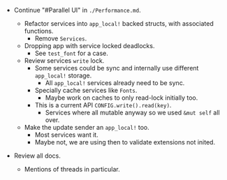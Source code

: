 * Continue "#Parallel UI" in `./Performance.md`.
    - Refactor services into `app_local!` backed structs, with associated functions.
        - Remove `Services`.
    - Dropping app with service locked deadlocks.
        - See `test_font` for a case.
    - Review services `write` lock.
        - Some services could be sync and internally use different `app_local!` storage.
            - All `app_local!` services already need to be sync.
        - Specially cache services like `Fonts`.
            - Maybe work on caches to only read-lock initially too.
        - This is a current API `CONFIG.write().read(key)`.
            - Services where all mutable anyway so we used `&mut self` all over.
    - Make the update sender an `app_local!` too.
        - Most services want it.
        - Maybe not, we are using then to validate extensions not inited.

* Review all docs.
    - Mentions of threads in particular.